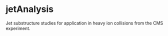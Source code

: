 # jetAnalysis
Jet substructure studies for application in heavy ion collisions from the CMS experiment.
